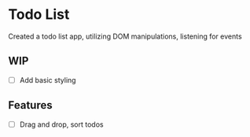 # Todo List

Created a todo list app, utilizing DOM manipulations, listening for events


## WIP

* [ ] Add basic styling

## Features
* [ ] Drag and drop, sort todos
